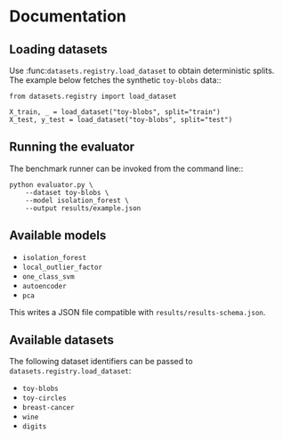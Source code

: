 # Documentation

## Loading datasets

Use :func:`datasets.registry.load_dataset` to obtain deterministic splits. The
example below fetches the synthetic ``toy-blobs`` data::

    from datasets.registry import load_dataset

    X_train, _ = load_dataset("toy-blobs", split="train")
    X_test, y_test = load_dataset("toy-blobs", split="test")

## Running the evaluator

The benchmark runner can be invoked from the command line::

    python evaluator.py \
        --dataset toy-blobs \
        --model isolation_forest \
        --output results/example.json

## Available models

- ``isolation_forest``
- ``local_outlier_factor``
- ``one_class_svm``
- ``autoencoder``
- ``pca``

This writes a JSON file compatible with ``results/results-schema.json``.

## Available datasets

The following dataset identifiers can be passed to
``datasets.registry.load_dataset``:

- ``toy-blobs``
- ``toy-circles``
- ``breast-cancer``
- ``wine``
- ``digits``
